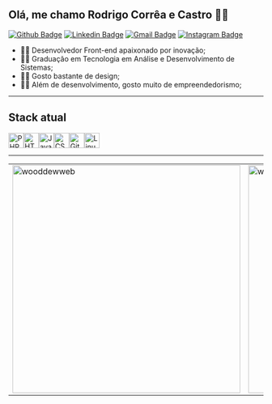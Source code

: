## Olá, me chamo Rodrigo Corrêa e Castro :man_technologist:

[![Github Badge](https://img.shields.io/badge/-Github-000?style=flat-square&logo=Github&logoColor=white&link=https://github.com/wooddewweb)](https://github.com/wooddewweb)
[![Linkedin Badge](https://img.shields.io/badge/-LinkedIn-blue?style=flat-square&logo=Linkedin&logoColor=white&link=https://www.linkedin.com/in/rodrigocorreaecastro/)](https://www.linkedin.com/in/rodrigocorreaecastro/)
[![Gmail Badge](https://img.shields.io/badge/-Gmail-c14438?style=flat-square&logo=Gmail&logoColor=white&link=mailto:rodrigocorreaecastro@gmail.com)](mailto:rodrigocorreaecastro@gmail.com)
[![Instagram Badge](https://img.shields.io/badge/-Instagram-c14438?style=flat-square&logo=Instagram&logoColor=white&link=https://www.instagram.com/rodrigocorreaecastro)](https://www.instagram.com/rodrigocorreaecastro)


<!--
- 🔭 I’m currently working on ...
- 🌱 I’m currently learning ...
- 👯 I’m looking to collaborate on ...
- 🤔 I’m looking for help with ...
- 💬 Ask me about ...
- 📫 How to reach me: ...
- 😄 Pronouns: ...
- ⚡ Fun fact: ...
-->

- 👨‍💻 Desenvolvedor Front-end apaixonado por inovação;
- 👨‍🎓 Graduação em Tecnologia em Análise e Desenvolvimento de Sistemas;
- 👨‍🎨 Gosto bastante de design;
- 👨‍💼 Além de desenvolvimento, gosto muito de empreendedorismo;

_______

## Stack atual

<div style="display:flex; justify-content:flex-start; align-items:center;">
  <img height="30" src="https://github.com/wooddewweb/wooddewweb/blob/main/images/icons/php.png" title="PHP">
  <img height="30" src="https://github.com/wooddewweb/wooddewweb/blob/main/images/icons/html.png" title="HTML">
  <img height="30" src="https://github.com/wooddewweb/wooddewweb/blob/main/images/icons/js.png" title="JavaScript">
  <img height="30" src="https://github.com/wooddewweb/wooddewweb/blob/main/images/icons/css.png" title="CSS">
  <img height="30" src="https://github.com/wooddewweb/wooddewweb/blob/main/images/icons/git.png" title="Git">
  <img height="30" src="https://github.com/wooddewweb/wooddewweb/blob/main/images/icons/linux.png" title="Linux">
</div>

_______

<center>
<table width="100%">
  <tr>
      <td><img width="450px" align="center" src="https://github-readme-stats.vercel.app/api/top-langs/?username=wooddewweb&layout=compact&show_icons=true&theme=default&hide_border=true" alt="wooddewweb"/></td>
      <td><img width="450px" align="center" src="https://github-readme-stats.vercel.app/api?username=wooddewweb&theme=default&show_icons=true&hide_border=true" alt="wooddewweb"/></td>
  </tr>  
</table>
</center>
